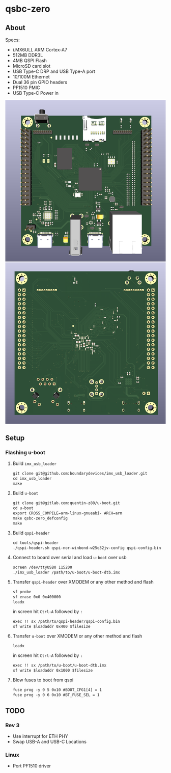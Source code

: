 # qsbc-zero

## About

Specs:

- i.MX6ULL ARM Cortex-A7
- 512MB DDR3L
- 4MB QSPI Flash
- MicroSD card slot
- USB Type-C DRP and USB Type-A port
- 10/100M Ethernet
- Dual 36 pin GPIO headers
- PF1510 PMIC
- USB Type-C Power in

![](img/qsbc-zero_top.png)
![](img/qsbc-zero_bottom.png)

## Setup

### Flashing u-boot

  1. Build `imx_usb_loader`

        ```
        git clone git@github.com:boundarydevices/imx_usb_loader.git
        cd imx_usb_loader
        make
        ```

  2. Build `u-boot`

        ```
        git clone git@gitlab.com:quentin-z80/u-boot.git
        cd u-boot
        export CROSS_COMPILE=arm-linux-gnueabi- ARCH=arm
        make qsbc-zero_defconfig
        make
        ```

  3. Build `qspi-header`

        ```
        cd tools/qspi-header
        ./qspi-header.sh qspi-nor-winbond-w25q32jv-config qspi-config.bin
        ```

  4. Connect to board over serial and load `u-boot` over usb

        ```
        screen /dev/ttyUSB0 115200
        ./imx_usb_loader /path/to/u-boot/u-boot-dtb.imx
        ```

  5. Transfer `qspi-header` over XMODEM or any other method and flash

        ```
        sf probe
        sf erase 0x0 0x400000
        loadx
        ```

        in screen hit `Ctrl-A` followed by `:`

        ```
        exec !! sx /path/to/qspi-header/qspi-config.bin
        sf write $loadaddr 0x400 $filesize
        ```

  6. Transfer `u-boot` over XMODEM or any other method and flash

        ```
        loadx
        ```

        in screen hit `Ctrl-A` followed by `:`

        ```
        exec !! sx /path/to/u-boot/u-boot-dtb.imx
        sf write $loadaddr 0x1000 $filesize
        ```

  7. Blow fuses to boot from qspi

        ```
        fuse prog -y 0 5 0x10 #BOOT_CFG1[4] = 1
        fuse prog -y 0 6 0x10 #BT_FUSE_SEL = 1
        ```

## TODO

### Rev 3
- Use interrupt for ETH PHY
- Swap USB-A and USB-C Locations

### Linux
- Port PF1510 driver
